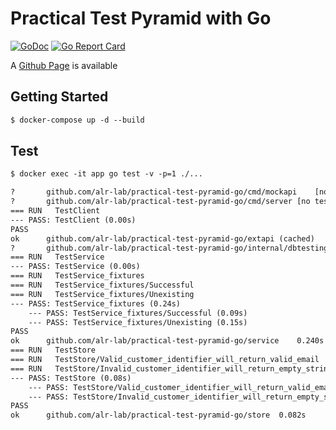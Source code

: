 # Practical Test Pyramid with Go

[![GoDoc](https://godoc.org/github.com/alr-lab/practical-test-pyramid-go?status.svg)](https://godoc.org/github.com/alr-lab/practical-test-pyramid-go)
[![Go Report Card](https://goreportcard.com/badge/github.com/alr-lab/practical-test-pyramid-go)](https://goreportcard.com/report/github.com/alr-lab/practical-test-pyramid-go)

A [Github Page][github-page] is available

## Getting Started

```txt
$ docker-compose up -d --build
```

## Test

```txt
$ docker exec -it app go test -v -p=1 ./...
```

```txt
?   	github.com/alr-lab/practical-test-pyramid-go/cmd/mockapi	[no test files]
?   	github.com/alr-lab/practical-test-pyramid-go/cmd/server	[no test files]
=== RUN   TestClient
--- PASS: TestClient (0.00s)
PASS
ok  	github.com/alr-lab/practical-test-pyramid-go/extapi	(cached)
?   	github.com/alr-lab/practical-test-pyramid-go/internal/dbtesting	[no test files]
=== RUN   TestService
--- PASS: TestService (0.00s)
=== RUN   TestService_fixtures
=== RUN   TestService_fixtures/Successful
=== RUN   TestService_fixtures/Unexisting
--- PASS: TestService_fixtures (0.24s)
    --- PASS: TestService_fixtures/Successful (0.09s)
    --- PASS: TestService_fixtures/Unexisting (0.15s)
PASS
ok  	github.com/alr-lab/practical-test-pyramid-go/service	0.240s
=== RUN   TestStore
=== RUN   TestStore/Valid_customer_identifier_will_return_valid_email
=== RUN   TestStore/Invalid_customer_identifier_will_return_empty_string
--- PASS: TestStore (0.08s)
    --- PASS: TestStore/Valid_customer_identifier_will_return_valid_email (0.00s)
    --- PASS: TestStore/Invalid_customer_identifier_will_return_empty_string (0.00s)
PASS
ok  	github.com/alr-lab/practical-test-pyramid-go/store	0.082s
```

[github-page]: https://alr-lab.github.io/practical-test-pyramid-go

